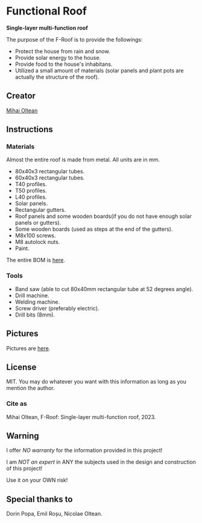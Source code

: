 # Functional Roof

__Single-layer multi-function roof__

The purpose of the F-Roof is to provide the followings:

- Protect the house from rain and snow.
- Provide solar energy to the house.
- Provide food to the house's inhabitans.
- Utilized a small amount of materials (solar panels and plant pots are actually the structure of the roof).

## Creator

[Mihai Oltean](https://mihaioltean.github.io)

## Instructions

### Materials

Almost the entire roof is made from metal.
All units are in mm.

- 80x40x3 rectangular tubes.
- 60x40x3 rectangular tubes.
- T40 profiles.
- T50 profiles.
- L40 profiles.
- Solar panels.
- Rectangular gutters.
- Roof panels and some wooden boards(if you do not have enough solar panels or gutters).
- Some wooden boards (used as steps at the end of the gutters).
- M8x100 screws.
- M8 autolock nuts.
- Paint.

The entire BOM is [here]().

### Tools

- Band saw (able to cut 80x40mm rectangular tube at 52 degrees angle).
- Drill machine.
- Welding machine.
- Screw driver (preferably electric).
- Drill bits (8mm).

## Pictures

Pictures are [here]().

## License

MIT. You may do whatever you want with this information as long as you mention the author.

### Cite as

Mihai Oltean, F-Roof: Single-layer multi-function roof, 2023.

## Warning

I offer *NO warranty* for the information provided in this project!

I am *NOT an expert* in ANY the subjects used in the design and construction of this project! 

Use it on your OWN risk!

## Special thanks to

Dorin Popa, Emil Roșu, Nicolae Oltean.